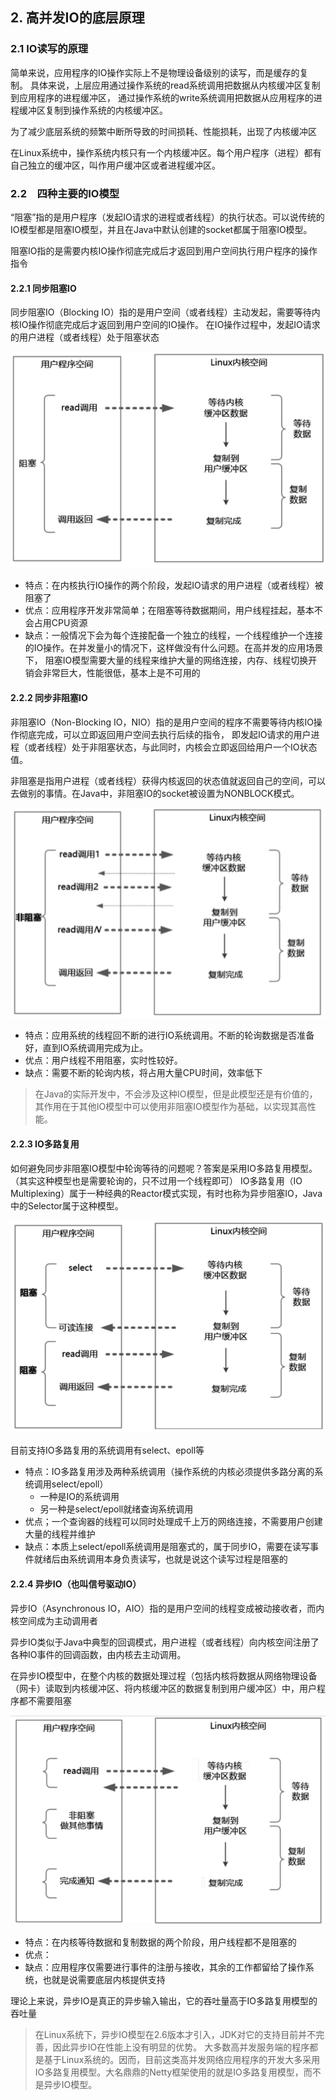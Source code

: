 

## 2. 高并发IO的底层原理
### 2.1 IO读写的原理
简单来说，应用程序的IO操作实际上不是物理设备级别的读写，而是缓存的复制。
具体来说，上层应用通过操作系统的read系统调用把数据从内核缓冲区复制到应用程序的进程缓冲区，
通过操作系统的write系统调用把数据从应用程序的进程缓冲区复制到操作系统的内核缓冲区。


为了减少底层系统的频繁中断所导致的时间损耗、性能损耗，出现了内核缓冲区

在Linux系统中，操作系统内核只有一个内核缓冲区。每个用户程序（进程）都有自己独立的缓冲区，叫作用户缓冲区或者进程缓冲区。

### 2.2　四种主要的IO模型
“阻塞”指的是用户程序（发起IO请求的进程或者线程）的执行状态。可以说传统的IO模型都是阻塞IO模型，并且在Java中默认创建的socket都属于阻塞IO模型。

阻塞IO指的是需要内核IO操作彻底完成后才返回到用户空间执行用户程序的操作指令

#### 2.2.1 同步阻塞IO
同步阻塞IO（Blocking IO）指的是用户空间（或者线程）主动发起，需要等待内核IO操作彻底完成后才返回到用户空间的IO操作。
在IO操作过程中，发起IO请求的用户进程（或者线程）处于阻塞状态

![image](images/Java高并发编程卷1/图2-2同步阻塞IO的流程.png)

- 特点：在内核执行IO操作的两个阶段，发起IO请求的用户进程（或者线程）被阻塞了
- 优点：应用程序开发非常简单；在阻塞等待数据期间，用户线程挂起，基本不会占用CPU资源
- 缺点：一般情况下会为每个连接配备一个独立的线程，一个线程维护一个连接的IO操作。在并发量小的情况下，这样做没有什么问题。在高并发的应用场景下， 
阻塞IO模型需要大量的线程来维护大量的网络连接，内存、线程切换开销会非常巨大，性能很低，基本上是不可用的

#### 2.2.2 同步非阻塞IO
非阻塞IO（Non-Blocking IO，NIO）指的是用户空间的程序不需要等待内核IO操作彻底完成，可以立即返回用户空间去执行后续的指令，
即发起IO请求的用户进程（或者线程）处于非阻塞状态，与此同时，内核会立即返回给用户一个IO状态值。

非阻塞是指用户进程（或者线程）获得内核返回的状态值就返回自己的空间，可以去做别的事情。在Java中，非阻塞IO的socket被设置为NONBLOCK模式。

![image](images/Java高并发编程卷1/图2-3同步非阻塞IO的流程.png)

- 特点：应用系统的线程回不断的进行IO系统调用。不断的轮询数据是否准备好，直到IO系统调用完成为止。
- 优点：用户线程不用阻塞，实时性较好。
- 缺点：需要不断的轮询内核，将占用大量CPU时间，效率低下
> 在Java的实际开发中，不会涉及这种IO模型，但是此模型还是有价值的，其作用在于其他IO模型中可以使用非阻塞IO模型作为基础，以实现其高性能。

#### 2.2.3 IO多路复用
如何避免同步非阻塞IO模型中轮询等待的问题呢？答案是采用IO多路复用模型。（其实这种模型也是需要轮询的，只不过用一个线程即可）
IO多路复用（IO Multiplexing）属于一种经典的Reactor模式实现，有时也称为异步阻塞IO，Java中的Selector属于这种模型。

![image](images/Java高并发编程卷1/图2-4IO多路复用模型的read系统调用流程.png)

目前支持IO多路复用的系统调用有select、epoll等

- 特点：IO多路复用涉及两种系统调用（操作系统的内核必须提供多路分离的系统调用select/epoll）
  - 一种是IO的系统调用
  - 另一种是select/epoll就绪查询系统调用
- 优点；一个查询器的线程可以同时处理成千上万的网络连接，不需要用户创建大量的线程并维护
- 缺点：本质上select/epoll系统调用是阻塞式的，属于同步IO，需要在读写事件就绪后由系统调用本身负责读写，也就是说这个读写过程是阻塞的

#### 2.2.4 异步IO（也叫信号驱动IO）
异步IO（Asynchronous IO，AIO）指的是用户空间的线程变成被动接收者，而内核空间成为主动调用者

异步IO类似于Java中典型的回调模式，用户进程（或者线程）向内核空间注册了各种IO事件的回调函数，由内核去主动调用。

在异步IO模型中，在整个内核的数据处理过程（包括内核将数据从网络物理设备（网卡）读取到内核缓冲区、将内核缓冲区的数据复制到用户缓冲区）中，用户程序都不需要阻塞

![image](images/Java高并发编程卷1/图2-5异步IO模型的流程.png)

- 特点：在内核等待数据和复制数据的两个阶段，用户线程都不是阻塞的
- 优点：
- 缺点：应用程序仅需要进行事件的注册与接收，其余的工作都留给了操作系统，也就是说需要底层内核提供支持

理论上来说，异步IO是真正的异步输入输出，它的吞吐量高于IO多路复用模型的吞吐量
> 在Linux系统下，异步IO模型在2.6版本才引入，JDK对它的支持目前并不完善，因此异步IO在性能上没有明显的优势。
> 大多数高并发服务端的程序都是基于Linux系统的。因而，目前这类高并发网络应用程序的开发大多采用IO多路复用模型。大名鼎鼎的Netty框架使用的就是IO多路复用模型，而不是异步IO模型。
